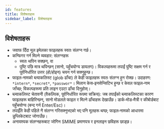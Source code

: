 ```yaml
---
id: features
title: विशेषताहरू
sidebar_label: विशेषताहरू
---
```


## विशेषताहरू

- जवाफ दिँदा मूल इमेलका फाइलहरू स्वतः संलग्न गर्छ।
- कन्फिगर गर्न मिल्ने व्यवहार: संलग्नहरू
  - स्वतः थपिन सक्छन्, वा
  - पुष्टि पछि मात्र थपिन्छन् (सानो, पहुँचयोग्य डायलग)। विकल्पहरूमा तपाईं पुष्टि सक्षम गर्न र पूर्वनिर्धारित उत्तर (हो/होइन) चयन गर्न सक्नुहुन्छ।
- फाइल‑नामको ब्ल्याकलिस्ट (glob ढाँचा) ले केही फाइलहरू स्वतः संलग्न हुन रोक्छ। उदाहरण: `*intern*`, `*secret*`, `*passwor*`।
  मिलान केस‑इनसेन्सिटिभ हुन्छ र केवल फाइल‑नाम जाँच्छ; विकल्पहरूमा प्रति लाइन एउटा ढाँचा दिनुहोस्।
- ब्ल्याकलिस्ट चेतावनी (वैकल्पिक, पूर्वनिर्धारित रूपमा सक्रिय): जब तपाईंको ब्ल्याकलिस्टका कारण फाइलहरू बाहिरिन्छन्, सानो मोडलले फाइल र मिल्ने ढाँचाहरू देखाउँछ। डार्क‑मोड‑मैत्री र कीबोर्डबाट पहुँचयोग्य (बन्द गर्न Enter/Esc)।
- तपाईँले केही पहिले नै संलग्न गरिसक्नुभएको भए पनि मूलहरू थप्छ; फाइल‑नामको आधारमा डुप्लिकेटबाट जोगाउँछ।
- अनावश्यक संलग्नहरूबाट जोगिन SMIME प्रमाणपत्र र इनलाइन छविहरू छाड्छ।
